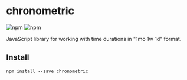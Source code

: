 # chronometric
![npm](https://img.shields.io/npm/l/chronometric)
![npm](https://img.shields.io/npm/dm/chronometric)

JavaScript library for working with time durations in "1mo 1w 1d" format.

## Install

```
npm install --save chronometric
```